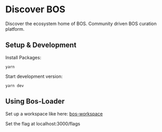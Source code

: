 # Discover BOS

Discover the ecosystem home of BOS. Community driven BOS curation platform.

## Setup & Development

Install Packages:
```
yarn
```

Start development version:
```
yarn dev
```

## Using Bos-Loader

Set up a workspace like here: [bos-workspace](https://github.com/nearbuilders/bos-workspace)

Set the flag at localhost:3000/flags